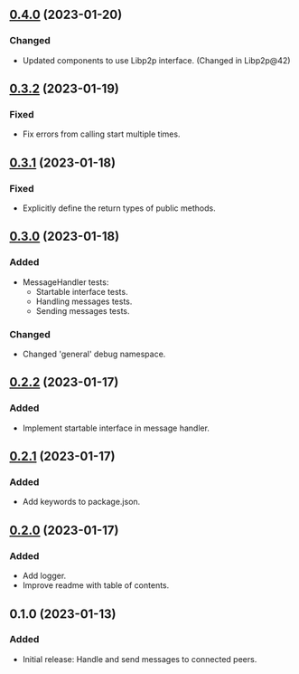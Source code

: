 ## [0.4.0](https://github.com/organicdesign/libp2p-message-handler/compare/v0.3.1...v0.4.0) (2023-01-20)

### Changed

* Updated components to use Libp2p interface. (Changed in Libp2p@42)

## [0.3.2](https://github.com/organicdesign/libp2p-message-handler/compare/v0.3.1...v0.3.2) (2023-01-19)

### Fixed

* Fix errors from calling start multiple times.

## [0.3.1](https://github.com/organicdesign/libp2p-message-handler/compare/v0.3.0...v0.3.1) (2023-01-18)

### Fixed

* Explicitly define the return types of public methods.

## [0.3.0](https://github.com/organicdesign/libp2p-message-handler/compare/v0.2.2...v0.3.0) (2023-01-18)

### Added

* MessageHandler tests:
  * Startable interface tests.
  * Handling messages tests.
  * Sending messages tests.

### Changed

* Changed 'general' debug namespace.

## [0.2.2](https://github.com/organicdesign/libp2p-message-handler/compare/v0.2.1...v0.2.2) (2023-01-17)

### Added

* Implement startable interface in message handler.

## [0.2.1](https://github.com/organicdesign/libp2p-message-handler/compare/v0.2.0...v0.2.1) (2023-01-17)

### Added

* Add keywords to package.json.

## [0.2.0](https://github.com/organicdesign/libp2p-message-handler/compare/v0.1.0...v0.2.0) (2023-01-17)

### Added

* Add logger.
* Improve readme with table of contents.

## 0.1.0 (2023-01-13)

### Added

* Initial release: Handle and send messages to connected peers.
